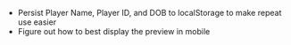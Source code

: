 - Persist Player Name, Player ID, and DOB to localStorage to make repeat use easier
- Figure out how to best display the preview in mobile
